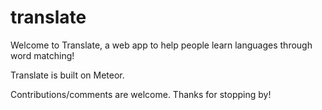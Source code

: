 translate
=========

Welcome to Translate, a web app to help people learn languages through word matching!

Translate is built on Meteor.

Contributions/comments are welcome. Thanks for stopping by!
